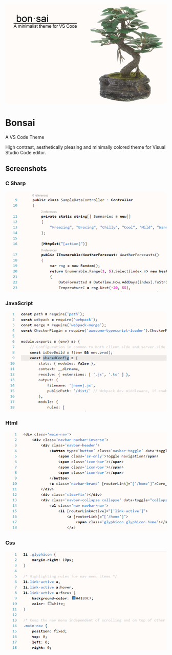 ![](https://raw.githubusercontent.com/hawkeyegold/bonsai/master/images/bonsai.png)

# Bonsai
A VS Code Theme

High contrast, aesthetically pleasing and minimally colored theme for Visual Studio Code editor.

## Screenshots

### C Sharp
![](https://raw.githubusercontent.com/hawkeyegold/bonsai/master/images/csharp.png)

### JavaScript
![](https://raw.githubusercontent.com/hawkeyegold/bonsai/master/images/javascript.png)

### Html
![](https://raw.githubusercontent.com/hawkeyegold/bonsai/master/images/html.png)

### Css
![](https://raw.githubusercontent.com/hawkeyegold/bonsai/master/images/css.png)
